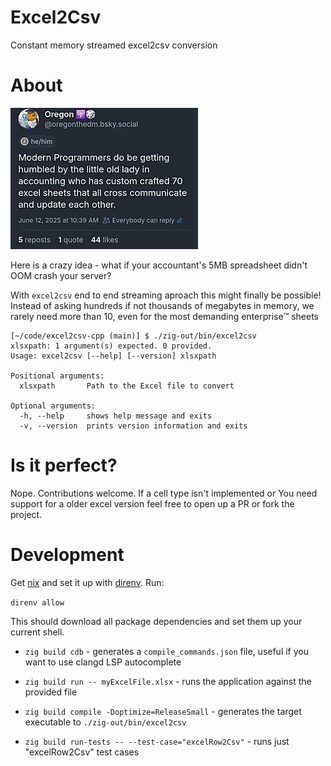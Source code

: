 # Excel2Csv

Constant memory streamed excel2csv conversion

# About 

![About Excel2Csv](./docs/readme-img.png)

Here is a crazy idea - what if your accountant's 5MB spreadsheet didn't OOM crash your server? 

With `excel2csv` end to end streaming aproach this might finally be possible! Instead of asking hundreds if not thousands of megabytes in memory, we rarely need more than 10, even for the most demanding enterprise™️ sheets

```
[~/code/excel2csv-cpp (main)] $ ./zig-out/bin/excel2csv                                           
xlsxpath: 1 argument(s) expected. 0 provided.
Usage: excel2csv [--help] [--version] xlsxpath

Positional arguments:
  xlsxpath       Path to the Excel file to convert 

Optional arguments:
  -h, --help     shows help message and exits 
  -v, --version  prints version information and exits 
```

# Is it perfect? 
 
Nope. Contributions welcome. If a cell type isn't implemented or You need support for a older excel version feel free to open up a PR or fork the project.


# Development

Get [nix](https://nixos.org/) and set it up with [direnv](https://direnv.net/). Run:

`direnv allow`

This should download all package dependencies and set them up your current shell.

* `zig build cdb` - generates a `compile_commands.json` file, useful if you want to use clangd LSP autocomplete

* `zig build run -- myExcelFile.xlsx` - runs the application against the provided file

* `zig build compile -Doptimize=ReleaseSmall` - generates the target executable to `./zig-out/bin/excel2csv`

* `zig build run-tests -- --test-case="excelRow2Csv"` - runs just "excelRow2Csv" test cases 
